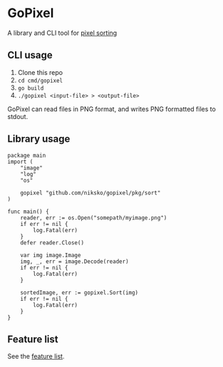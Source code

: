 # GoPixel

A library and CLI tool for [pixel sorting](https://www.google.com/search?q=pixel+sorting”)

## CLI usage

1. Clone this repo
1. `cd cmd/gopixel`
1. `go build`
1. `./gopixel <input-file> > <output-file>`

GoPixel can read files in PNG format, and writes PNG formatted files to stdout.

## Library usage

```golang
package main
import (
    "image"
    "log"
    "os"

    gopixel "github.com/niksko/gopixel/pkg/sort"
)

func main() {
    reader, err := os.Open("somepath/myimage.png")
    if err != nil {
        log.Fatal(err)
    }
    defer reader.Close()

    var img image.Image
    img, _, err = image.Decode(reader)
    if err != nil {
        log.Fatal(err)
    }

    sortedImage, err := gopixel.Sort(img)
    if err != nil {
        log.Fatal(err)
    }
}
```

## Feature list

See the [feature list](https://github.com/Niksko/gopixel/issues/1).
